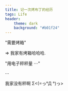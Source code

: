 ```yaml
---
title: 记一次烤布丁的经历
tags: Life
header:
    theme: dark
    background: "#b01f24"
---
```

"需要烤箱"

=> 我家有烤箱哈哈哈.

"用电子秤秤量 $\cdots$"

$\cdots$

我家没有秤啊 Σ<(=っ°Д °)っ>
